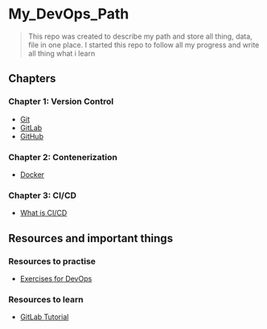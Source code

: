 # My_DevOps_Path

> This repo was created to describe my path and store all thing, data, file in one place.
  I started this repo to follow all my progress and write all thing what i learn

## Chapters
### Chapter 1: Version Control
- [Git](https://github.com/MMaron2/My_DevOps_Path/blob/main/chapters/chapter1%3A_version_control/git.md)
- [GitLab](https://github.com/MMaron2/My_DevOps_Path/blob/main/chapters/chapter1%3A_version_control/gitlab.md)
- [GitHub](https://github.com/MMaron2/My_DevOps_Path/blob/main/chapters/chapter1%3A_version_control/github.md)

### Chapter 2: Contenerization
 - [Docker]([https://github.com/MMaron2/My_DevOps_Path/blob/main/chapters/chapter1%3A_version_control/git.md](https://github.com/MMaron2/My_DevOps_Path/blob/main/chapters/chapter2%3A_Docker/docker.md))
### Chapter 3: CI/CD
- [What is CI/CD](https://github.com/MMaron2/My_DevOps_Path/blob/main/chapters/chapter3%3A_CI%5CCD/README.md)

## Resources and important things
### Resources to practise
- [Exercises for DevOps](https://github.com/bregman-arie/devops-exercises?tab=readme-ov-file)

### Resources to learn
- [GitLab Tutorial](https://www.youtube.com/watch?v=8aV5AxJrHDg) 
